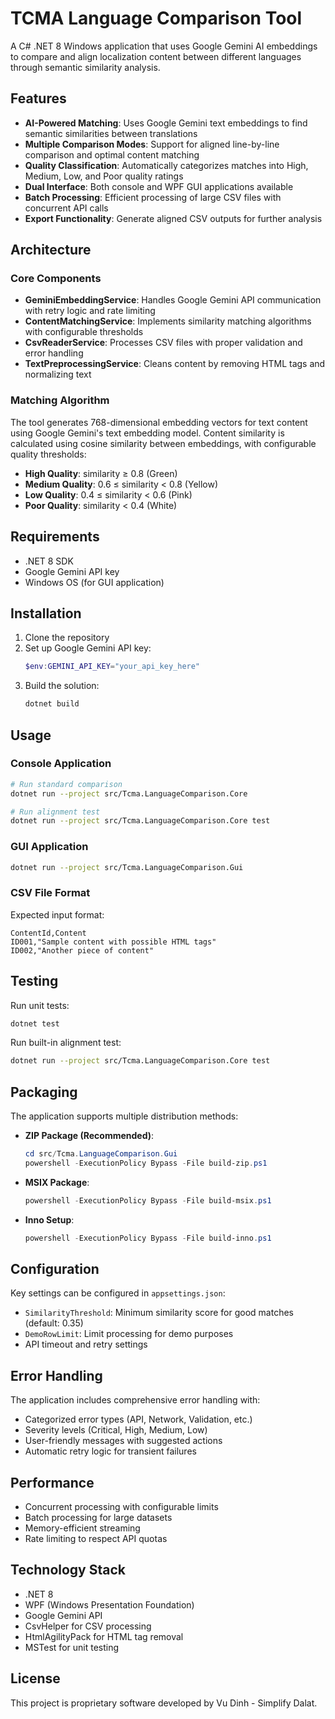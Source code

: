 # TCMA Language Comparison Tool

A C# .NET 8 Windows application that uses Google Gemini AI embeddings to compare and align localization content between different languages through semantic similarity analysis.

## Features

- **AI-Powered Matching**: Uses Google Gemini text embeddings to find semantic similarities between translations
- **Multiple Comparison Modes**: Support for aligned line-by-line comparison and optimal content matching
- **Quality Classification**: Automatically categorizes matches into High, Medium, Low, and Poor quality ratings
- **Dual Interface**: Both console and WPF GUI applications available
- **Batch Processing**: Efficient processing of large CSV files with concurrent API calls
- **Export Functionality**: Generate aligned CSV outputs for further analysis

## Architecture

### Core Components

- **GeminiEmbeddingService**: Handles Google Gemini API communication with retry logic and rate limiting
- **ContentMatchingService**: Implements similarity matching algorithms with configurable thresholds
- **CsvReaderService**: Processes CSV files with proper validation and error handling
- **TextPreprocessingService**: Cleans content by removing HTML tags and normalizing text

### Matching Algorithm

The tool generates 768-dimensional embedding vectors for text content using Google Gemini's text embedding model. Content similarity is calculated using cosine similarity between embeddings, with configurable quality thresholds:

- **High Quality**: similarity ≥ 0.8 (Green)
- **Medium Quality**: 0.6 ≤ similarity < 0.8 (Yellow)
- **Low Quality**: 0.4 ≤ similarity < 0.6 (Pink)
- **Poor Quality**: similarity < 0.4 (White)

## Requirements

- .NET 8 SDK
- Google Gemini API key
- Windows OS (for GUI application)

## Installation

1. Clone the repository
2. Set up Google Gemini API key:
   ```powershell
   $env:GEMINI_API_KEY="your_api_key_here"
   ```
3. Build the solution:
   ```bash
   dotnet build
   ```

## Usage

### Console Application

```bash
# Run standard comparison
dotnet run --project src/Tcma.LanguageComparison.Core

# Run alignment test
dotnet run --project src/Tcma.LanguageComparison.Core test
```

### GUI Application

```bash
dotnet run --project src/Tcma.LanguageComparison.Gui
```

### CSV File Format

Expected input format:
```csv
ContentId,Content
ID001,"Sample content with possible HTML tags"
ID002,"Another piece of content"
```

## Testing

Run unit tests:
```bash
dotnet test
```

Run built-in alignment test:
```bash
dotnet run --project src/Tcma.LanguageComparison.Core test
```

## Packaging

The application supports multiple distribution methods:

- **ZIP Package (Recommended)**:
  ```powershell
  cd src/Tcma.LanguageComparison.Gui
  powershell -ExecutionPolicy Bypass -File build-zip.ps1
  ```

- **MSIX Package**:
  ```powershell
  powershell -ExecutionPolicy Bypass -File build-msix.ps1
  ```

- **Inno Setup**:
  ```powershell
  powershell -ExecutionPolicy Bypass -File build-inno.ps1
  ```

## Configuration

Key settings can be configured in `appsettings.json`:

- `SimilarityThreshold`: Minimum similarity score for good matches (default: 0.35)
- `DemoRowLimit`: Limit processing for demo purposes
- API timeout and retry settings

## Error Handling

The application includes comprehensive error handling with:
- Categorized error types (API, Network, Validation, etc.)
- Severity levels (Critical, High, Medium, Low)
- User-friendly messages with suggested actions
- Automatic retry logic for transient failures

## Performance

- Concurrent processing with configurable limits
- Batch processing for large datasets
- Memory-efficient streaming
- Rate limiting to respect API quotas

## Technology Stack

- .NET 8
- WPF (Windows Presentation Foundation)
- Google Gemini API
- CsvHelper for CSV processing
- HtmlAgilityPack for HTML tag removal
- MSTest for unit testing

## License

This project is proprietary software developed by Vu Dinh - Simplify Dalat.